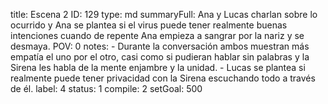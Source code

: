 title:          Escena 2
ID:             129
type:           md
summaryFull:    Ana y Lucas charlan sobre lo ocurrido y Ana se plantea si el virus puede tener realmente buenas intenciones cuando de repente Ana empieza a sangrar por la nariz y se desmaya.
POV:            0
notes:          - Durante la conversación ambos muestran más empatía el uno por el otro, casi como si pudieran hablar sin palabras y la Sirena les habla de la mente enjambre y la unidad.
                - Lucas se plantea si realmente puede tener privacidad con la Sirena escuchando todo a través de él.
label:          4
status:         1
compile:        2
setGoal:        500


